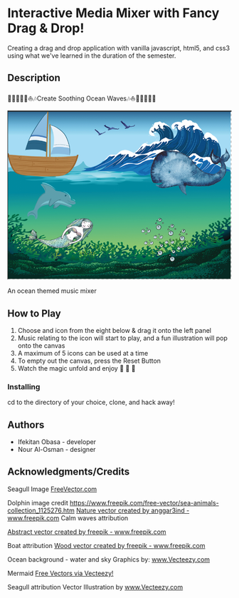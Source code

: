# Interactive Media Mixer with Fancy Drag & Drop!
Creating a drag and drop application with vanilla javascript, html5, and css3 using what we've learned in the duration of the semester.

## Description
🐳🐬💧🐢🐋⛵️🎶Create Soothing Ocean Waves🎶⛵️🐋🐢💧🐬🐳

![Music Mixer Screenshot](images/musicmixerscreenshot.png)

An ocean themed music mixer 

## How to Play

1. Choose and icon from the eight below &amp; drag it onto the left panel
2. Music relating to the icon will start to play, and a fun illustration will     pop onto the canvas
3. A maximum of 5 icons can be used at a time
4. To empty out the canvas, press the Reset Button
5. Watch the magic unfold and enjoy 🌈 🦄 🔮


### Installing

cd to the directory of your choice, clone, and hack away!

## Authors

* Ifekitan Obasa - developer
* Nour Al-Osman - designer


## Acknowledgments/Credits
Seagull Image
<a href="https://www.freevector.com/free-birds">FreeVector.com</a>

Dolphin image credit
https://www.freepik.com/free-vector/sea-animals-collection_1125276.htm
<a href="https://www.freepik.com/free-photos-vectors/nature">Nature vector created by anggar3ind - www.freepik.com</a>
Calm waves attribution

<a href="https://www.freepik.com/free-photos-vectors/abstract">Abstract vector created by freepik - www.freepik.com</a>

Boat attribution
<a href="https://www.freepik.com/free-photos-vectors/wood">Wood vector created by freepik - www.freepik.com</a>

Ocean background - water and sky
Graphics by: <a target="_blank" href="https://www.vecteezy.com">www.Vecteezy.com</a>

Mermaid 
<a rel="nofollow" target="_blank" href="https://www.vecteezy.com">Free Vectors via Vecteezy!</a>

Seagull attribution
Vector Illustration by <a target="_blank" href="https://www.vecteezy.com/">www.Vecteezy.com</a>

